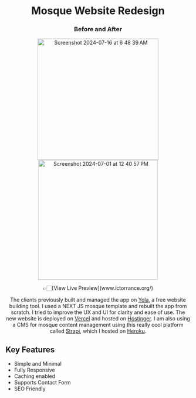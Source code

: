 <h1 align=center>Mosque Website Redesign</h1> 

<h3 align=center>Before and After</h3>
<p align=center>
  <img width="330" alt="Screenshot 2024-07-16 at 6 48 39 AM" src="https://github.com/user-attachments/assets/aa4a1710-84cb-4d3d-a049-7f203e8c14b9">
<img width="326" alt="Screenshot 2024-07-01 at 12 40 57 PM" src="https://github.com/Abiddy/ictorrance/assets/77697776/e40315b4-86ce-4726-9aa5-cfd5fb24d25d">


<p align=center>
👉🏻[View Live Preview](www.ictorrance.org/)

<p align=center>The clients previously built and managed the app on <a href="https://www.yola.com/">Yola</a>, a free website building tool. I used a NEXT JS mosque template and rebuilt the app from scratch. I tried to improve the UX and UI for clarity and ease of use. The new website is deployed on <a href="https://vercel.com/">Vercel</a> and hosted on <a href="https://www.hostinger.com/">Hostinger</a>. I am also using a CMS for mosque content management using this really cool platform called <a href="https://strapi.io/">Strapi</a>, which I hosted on <a href="https://www.heroku.com/">Heroku</a>. </p>


<p align="center">
  
## Key Features

- Simple and Minimal
- Fully Responsive
- Caching enabled
- Supports Contact Form
- SEO Friendly
</p>


